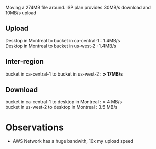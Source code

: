 Moving a 274MB file around.
ISP plan provides 30MB/s download and 10MB/s upload

## Upload
Desktop in Montreal to bucket in ca-central-1 : 1.4MB/s  
Desktop in Montreal to bucket in us-west-2 : 1.4MB/s
## Inter-region
bucket in ca-central-1 to bucket in us-west-2 : **> 17MB/s**
## Download
bucket in ca-central-1 to desktop in Montreal : > 4 MB/s  
bucket in us-west-2 to desktop in Montreal : 3.5 MB/s

# Observations
- AWS Network has a huge bandwith, 10x my upload speed 
